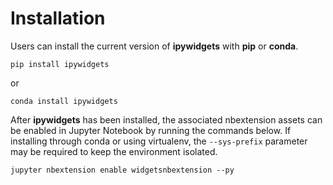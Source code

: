 Installation
============

Users can install the current version of **ipywidgets** with **pip** or **conda**.

``` sourceCode
pip install ipywidgets
```

or

``` sourceCode
conda install ipywidgets
```

After **ipywidgets** has been installed, the associated nbextension assets can be enabled in Jupyter Notebook by running the commands below. If installing through conda or using virtualenv, the <code>--sys-prefix</code> parameter may be required to keep the environment isolated.

``` sourceCode
jupyter nbextension enable widgetsnbextension --py
```
